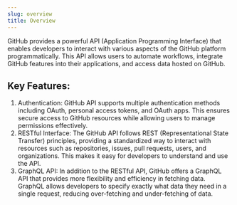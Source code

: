 ```yaml
---
slug: overview
title: Overview
---
```


GitHub provides a powerful API (Application Programming Interface) that enables developers to interact with various aspects of the GitHub platform programmatically. This API allows users to automate workflows, integrate GitHub features into their applications, and access data hosted on GitHub.

## Key Features:

1. Authentication: GitHub API supports multiple authentication methods including OAuth, personal access tokens, and OAuth apps. This ensures secure access to GitHub resources while allowing users to manage permissions effectively.
1. RESTful Interface: The GitHub API follows REST (Representational State Transfer) principles, providing a standardized way to interact with resources such as repositories, issues, pull requests, users, and organizations. This makes it easy for developers to understand and use the API.
1. GraphQL API: In addition to the RESTful API, GitHub offers a GraphQL API that provides more flexibility and efficiency in fetching data. GraphQL allows developers to specify exactly what data they need in a single request, reducing over-fetching and under-fetching of data.
